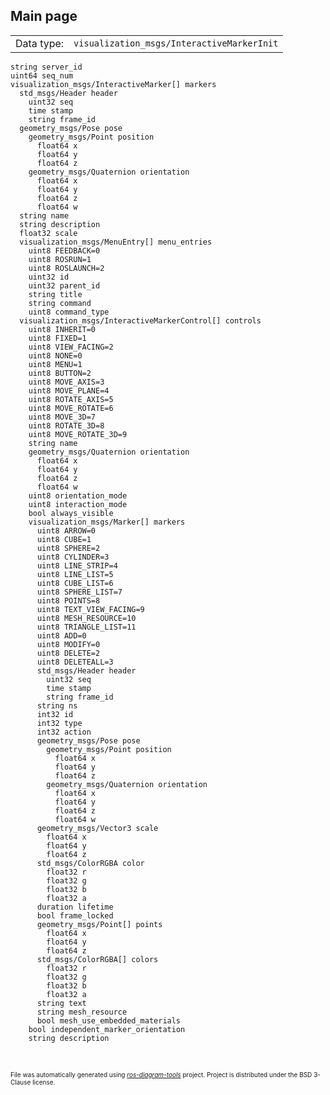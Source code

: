 <!--
File was automatically generated using 'ros-diagram-tools' project.
Project is distributed under the BSD 3-Clause license.
-->

## Main page

|     |     |
| --- | --- |
| Data type: | `visualization_msgs/InteractiveMarkerInit` |

```
string server_id
uint64 seq_num
visualization_msgs/InteractiveMarker[] markers
  std_msgs/Header header
    uint32 seq
    time stamp
    string frame_id
  geometry_msgs/Pose pose
    geometry_msgs/Point position
      float64 x
      float64 y
      float64 z
    geometry_msgs/Quaternion orientation
      float64 x
      float64 y
      float64 z
      float64 w
  string name
  string description
  float32 scale
  visualization_msgs/MenuEntry[] menu_entries
    uint8 FEEDBACK=0
    uint8 ROSRUN=1
    uint8 ROSLAUNCH=2
    uint32 id
    uint32 parent_id
    string title
    string command
    uint8 command_type
  visualization_msgs/InteractiveMarkerControl[] controls
    uint8 INHERIT=0
    uint8 FIXED=1
    uint8 VIEW_FACING=2
    uint8 NONE=0
    uint8 MENU=1
    uint8 BUTTON=2
    uint8 MOVE_AXIS=3
    uint8 MOVE_PLANE=4
    uint8 ROTATE_AXIS=5
    uint8 MOVE_ROTATE=6
    uint8 MOVE_3D=7
    uint8 ROTATE_3D=8
    uint8 MOVE_ROTATE_3D=9
    string name
    geometry_msgs/Quaternion orientation
      float64 x
      float64 y
      float64 z
      float64 w
    uint8 orientation_mode
    uint8 interaction_mode
    bool always_visible
    visualization_msgs/Marker[] markers
      uint8 ARROW=0
      uint8 CUBE=1
      uint8 SPHERE=2
      uint8 CYLINDER=3
      uint8 LINE_STRIP=4
      uint8 LINE_LIST=5
      uint8 CUBE_LIST=6
      uint8 SPHERE_LIST=7
      uint8 POINTS=8
      uint8 TEXT_VIEW_FACING=9
      uint8 MESH_RESOURCE=10
      uint8 TRIANGLE_LIST=11
      uint8 ADD=0
      uint8 MODIFY=0
      uint8 DELETE=2
      uint8 DELETEALL=3
      std_msgs/Header header
        uint32 seq
        time stamp
        string frame_id
      string ns
      int32 id
      int32 type
      int32 action
      geometry_msgs/Pose pose
        geometry_msgs/Point position
          float64 x
          float64 y
          float64 z
        geometry_msgs/Quaternion orientation
          float64 x
          float64 y
          float64 z
          float64 w
      geometry_msgs/Vector3 scale
        float64 x
        float64 y
        float64 z
      std_msgs/ColorRGBA color
        float32 r
        float32 g
        float32 b
        float32 a
      duration lifetime
      bool frame_locked
      geometry_msgs/Point[] points
        float64 x
        float64 y
        float64 z
      std_msgs/ColorRGBA[] colors
        float32 r
        float32 g
        float32 b
        float32 a
      string text
      string mesh_resource
      bool mesh_use_embedded_materials
    bool independent_marker_orientation
    string description


```


</br>
<font size="1">
File was automatically generated using <a href="https://github.com/anetczuk/ros-diagram-tools"><i>ros-diagram-tools</i></a> project.
Project is distributed under the BSD 3-Clause license.
</font>
